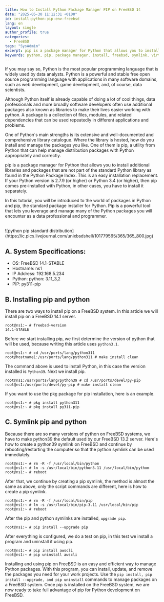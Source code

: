 ```yaml
---
title: How to Install Python Package Manager PIP on FreeBSD 14
date: "2025-05-30 11:12:31 +0100"
id: install-python-pip-env-freebsd
lang: en
layout: single
author_profile: true
categories:
  - FreeBSD
tags: "SysAdmin"
excerpt: pip is a package manager for Python that allows you to install additional libraries and packages that are not part of the standard Python library as found in the Python Package Index. This is an easy installation replacement
keywords: python, pip, package manager, install, freebsd, symlink, virtual, env
---
```


If you may say so, Python is the most popular programming language that is widely used by data analysts. Python is a powerful and stable free open source programming language with applications in many software domains, such as web development, game development, and, of course, data scientists.

Although Python itself is already capable of doing a lot of cool things, data professionals and more broadly software developers often use additional packages also known as libraries to make their lives easier working with python. A package is a collection of files, modules, and related dependencies that can be used repeatedly in different applications and problems.

One of Python's main strengths is its extensive and well-documented and comprehensive library catalogue. Where the library is hosted, how do you install and manage the packages you like. One of them is pip, a utility from Python that can help manage distribution packages with Python appropriately and correctly.

pip is a package manager for Python that allows you to install additional libraries and packages that are not part of the standard Python library as found in the Python Package Index. This is an easy installation replacement. If your Python version is 2.7.9 (or higher) or Python 3.4 (or higher), then pip comes pre-installed with Python, in other cases, you have to install it separately.

In this tutorial, you will be introduced to the world of packages in Python and pip, the standard package installer for Python. Pip is a powerful tool that lets you leverage and manage many of the Python packages you will encounter as a data professional and programmer.

<br/>
![python pip standard distribution](https://ic.pics.livejournal.com/unixbsdshell/101779565/365/365_800.jpg)
<br/>


## A. System Specifications:
- OS: FreeBSD 14.1-STABLE
- Hostname: ns1
- IP Address: 192.168.5.234
- Python: python: 3.11_3,2
- PIP: py311-pip


## B. Installing pip and python

There are two ways to install pip on a FreeBSD system. In this article we will install pip on a FreeBSD 14.1 server.

```console
root@ns1:~ # freebsd-version
14.1-STABLE
```

Before we start installing pip, we first determine the version of python that will be used, because writing this article uses `python3.1`.

```console
root@ns1:~ # cd /usr/ports/lang/python311
root@hostname1:/usr/ports/lang/python311 # make install clean
```

The command above is used to install Python, in this case the version installed is `Python39`. Next we install pip.

```console
root@ns1:/usr/ports/lang/python39 # cd /usr/ports/devel/py-pip
root@ns1:/usr/ports/devel/py-pip # make install clean
```

If you want to use the pkg package for pip installation, here is an example.

```console
root@ns1:~ # pkg install python311
root@ns1:~ # pkg install py311-pip
```




## C. Symlink pip and python

Because there are so many versions of python on FreeBSD systems, we have to make python39 the default used by our FreeBSD 13.2 server. Here's how to create a python39 symlink on FreeBSD and continue by rebooting/restarting the computer so that the python symlink can be used immediately.

```console
root@ns1:~ # rm -R -f /usr/local/bin/python
root@ns1:~ # ln -s /usr/local/bin/python3.11 /usr/local/bin/python
root@ns1:~ # reboot
```

After that, we continue by creating a pip symlink, the method is almost the same as above, only the script commands are different, here is how to create a pip symlink.

```console
root@ns1:~ # rm -R -f /usr/local/bin/pip
root@ns1:~ # ln -s /usr/local/bin/pip-3.11 /usr/local/bin/pip
root@ns1:~ # reboot
```

After the pip and python symlinks are installed, `upgrade pip`.

```console
root@ns1:~ # pip install --upgrade pip
```

After everything is configured, we do a test on pip, in this test we install a program and uninstall it using pip.

```console
root@ns1:~ # pip install awscli
root@ns1:~ # pip uninstall awscli
```


Installing and using pip on FreeBSD is an easy and efficient way to manage Python packages. With this program, you can install, update, and remove the packages you need for your work projects. Use the `pip install, pip install --upgrade, and pip uninstall` commands to manage packages on a FreeBSD system. Once pip is installed on the FreeBSD system, we are now ready to take full advantage of pip for Python development on FreeBSD.
